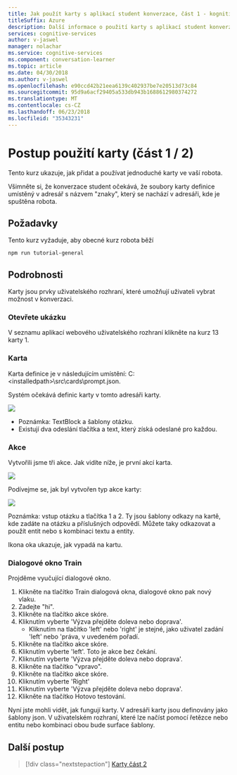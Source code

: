 ```yaml
---
title: Jak použít karty s aplikací student konverzace, část 1 - kognitivní služby Microsoft | Microsoft Docs
titleSuffix: Azure
description: Další informace o použití karty s aplikací student konverzace.
services: cognitive-services
author: v-jaswel
manager: nolachar
ms.service: cognitive-services
ms.component: conversation-learner
ms.topic: article
ms.date: 04/30/2018
ms.author: v-jaswel
ms.openlocfilehash: e90ccd42b21eea6139c402937be7e20513d73c84
ms.sourcegitcommit: 95d9a6acf29405a533db943b1688612980374272
ms.translationtype: MT
ms.contentlocale: cs-CZ
ms.lasthandoff: 06/23/2018
ms.locfileid: "35343231"
---
```

# <a name="how-to-use-cards-part-1-of-2"></a>Postup použití karty (část 1 / 2)

Tento kurz ukazuje, jak přidat a používat jednoduché karty ve vaší robota.

Všimněte si, že konverzace student očekává, že soubory karty definice umístěný v adresář s názvem "znaky", který se nachází v adresáři, kde je spuštěna robota.

## <a name="requirements"></a>Požadavky
Tento kurz vyžaduje, aby obecné kurz robota běží

    npm run tutorial-general

## <a name="details"></a>Podrobnosti

Karty jsou prvky uživatelského rozhraní, které umožňují uživateli vybrat možnost v konverzaci. 

### <a name="open-the-demo"></a>Otevřete ukázku

V seznamu aplikací webového uživatelského rozhraní klikněte na kurz 13 karty 1. 

### <a name="the-card"></a>Karta

Karta definice je v následujícím umístění: C:\<installedpath\>\src\cards\prompt.json.

Systém očekává definic karty v tomto adresáři karty.

![](../media/tutorial13_prompt.PNG)

- Poznámka: TextBlock a šablony otázku.
- Existují dva odeslání tlačítka a text, který získá odeslané pro každou.

### <a name="actions"></a>Akce

Vytvořili jsme tři akce. Jak vidíte níže, je první akcí karta.

![](../media/tutorial13_actions.PNG)

Podívejme se, jak byl vytvořen typ akce karty:

![](../media/tutorial13_cardaction.PNG)

Poznámka: vstup otázku a tlačítka 1 a 2. Ty jsou šablony odkazy na kartě, kde zadáte na otázku a příslušných odpovědí. Můžete taky odkazovat a použít entit nebo s kombinaci textu a entity.

Ikona oka ukazuje, jak vypadá na kartu.

### <a name="train-dialog"></a>Dialogové okno Train

Projděme vyučující dialogové okno.

1. Klikněte na tlačítko Train dialogová okna, dialogové okno pak nový vlaku.
1. Zadejte "hi".
2. Klikněte na tlačítko akce skóre.
3. Kliknutím vyberte 'Výzva přejděte doleva nebo doprava'.
    - Kliknutím na tlačítko 'left' nebo 'right' je stejné, jako uživatel zadání 'left' nebo 'práva, v uvedeném pořadí. 
4. Klikněte na tlačítko akce skóre.
4. Kliknutím vyberte 'left'. Toto je akce bez čekání.
6. Kliknutím vyberte 'Výzva přejděte doleva nebo doprava'.
4. Klikněte na tlačítko "vpravo".
5. Klikněte na tlačítko akce skóre.
3. Kliknutím vyberte 'Right'
6. Kliknutím vyberte 'Výzva přejděte doleva nebo doprava'.
4. Klikněte na tlačítko Hotovo testování.

Nyní jste mohli vidět, jak fungují karty. V adresáři karty jsou definovány jako šablony json. V uživatelském rozhraní, které lze načíst pomocí řetězce nebo entitu nebo kombinaci obou bude surface šablony.

## <a name="next-steps"></a>Další postup

> [!div class="nextstepaction"]
> [Karty část 2](./14-cards-2.md)
